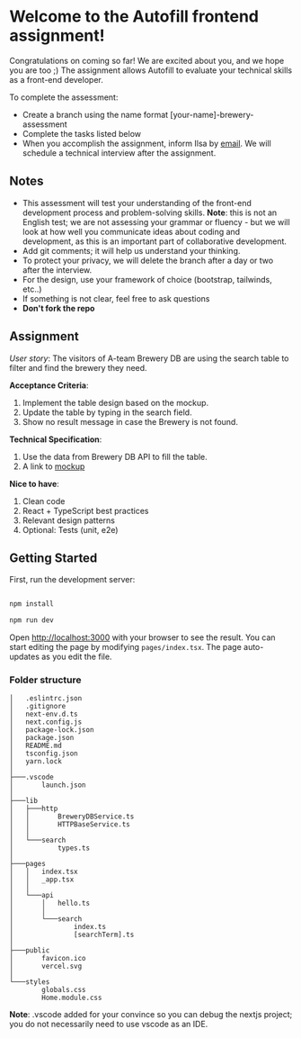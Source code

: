 
# Welcome to the Autofill frontend assignment!

Congratulations on coming so far! We are excited about you, and we hope you are too ;)
The assignment allows Autofill to evaluate your technical skills as a front-end developer.

To complete the assessment: 
- Create a branch using the name format [your-name]-brewery-assessment
- Complete the tasks listed below
- When you accomplish the assignment, inform Ilsa by [email](mailto:ilse@autofilltech.com). We will schedule a technical interview after the assignment.


## Notes

- This assessment will test your understanding of the front-end development process and problem-solving skills.
**Note**: this is not an English test; we are not assessing your grammar or fluency - but we will look at how well you communicate ideas about coding and development, as this is an important part of collaborative development.
- Add git comments; it will help us understand your thinking.
- To protect your privacy, we will delete the branch after a day or two after the interview.
- For the design, use your framework of choice (bootstrap, tailwinds, etc..)
- If something is not clear, feel free to ask questions
-  **Don't fork the repo**

## Assignment

*User story*: The visitors of A-team Brewery DB are using the search table to filter and find the brewery they need.

**Acceptance Criteria**:
1. Implement the table design based on the mockup.
2. Update the table by typing in the search field.
3. Show no result message in case the Brewery is not found. 

**Technical Specification**:
1. Use the data from Brewery DB API to fill the table.
2. A link to [mockup](https://www.figma.com/file/zHsVw2RQbNGY9WhdkDp3Gc/A-frontend-assignment-design?node-id=0%3A1) 

**Nice to have**:
1. Clean code
2. React + TypeScript best practices
3. Relevant design patterns
4. Optional: Tests (unit, e2e)

## Getting Started
First, run the development server: 

```bash

npm install

npm run dev

```
Open [http://localhost:3000](http://localhost:3000) with your browser to see the result. 
You can start editing the page by modifying `pages/index.tsx`. The page auto-updates as you edit the file.
  

### Folder structure

```
│   .eslintrc.json
│   .gitignore
│   next-env.d.ts
│   next.config.js
│   package-lock.json
│   package.json
│   README.md
│   tsconfig.json
│   yarn.lock
│
├───.vscode
│       launch.json
│
├───lib
│   ├───http
│   │       BreweryDBService.ts
│   │       HTTPBaseService.ts
│   │
│   └───search
│           types.ts
│
├───pages
│   │   index.tsx
│   │   _app.tsx
│   │
│   └───api
│       │   hello.ts
│       │
│       └───search
│               index.ts
│               [searchTerm].ts
│
├───public
│       favicon.ico
│       vercel.svg
│
└───styles
        globals.css
        Home.module.css
```

**Note**: .vscode added for your convince so you can debug the nextjs project; you do not necessarily need to use vscode as an IDE.
